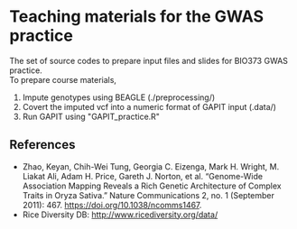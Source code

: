 # Teaching materials for the GWAS practice  

The set of source codes to prepare input files and slides for BIO373 GWAS practice.  
To prepare course materials, 
1. Impute genotypes using BEAGLE (./preprocessing/)  
2. Covert the imputed vcf into a numeric format of GAPIT input (.data/)  
3. Run GAPIT using "GAPIT_practice.R"    


## References 
- Zhao, Keyan, Chih-Wei Tung, Georgia C. Eizenga, Mark H. Wright, M. Liakat Ali, Adam H. Price, Gareth J. Norton, et al. “Genome-Wide Association Mapping Reveals a Rich Genetic Architecture of Complex Traits in Oryza Sativa.” Nature Communications 2, no. 1 (September 2011): 467. https://doi.org/10.1038/ncomms1467.  
- Rice Diversity DB: http://www.ricediversity.org/data/  
